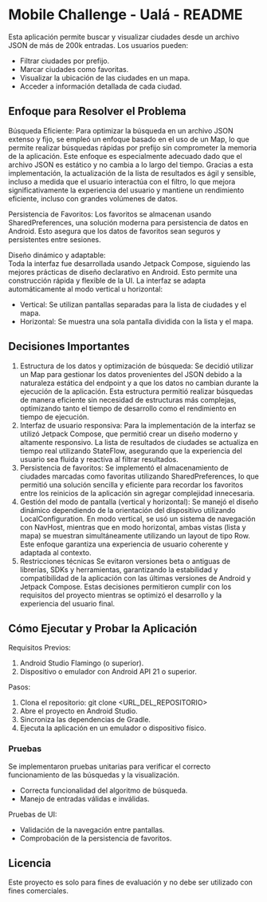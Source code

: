 
# Mobile Challenge - Ualá - README

Esta aplicación permite buscar y visualizar ciudades desde un archivo JSON de más de 200k entradas. Los usuarios pueden:
- Filtrar ciudades por prefijo.
- Marcar ciudades como favoritas.
- Visualizar la ubicación de las ciudades en un mapa.
- Acceder a información detallada de cada ciudad.

## Enfoque para Resolver el Problema

Búsqueda Eficiente:
Para optimizar la búsqueda en un archivo JSON extenso y fijo, se empleó un enfoque basado en el uso de un Map, lo que permite realizar búsquedas rápidas por prefijo sin comprometer la memoria de la aplicación. Este enfoque es especialmente adecuado dado que el archivo JSON es estático y no cambia a lo largo del tiempo.
Gracias a esta implementación, la actualización de la lista de resultados es ágil y sensible, incluso a medida que el usuario interactúa con el filtro, lo que mejora significativamente la experiencia del usuario y mantiene un rendimiento eficiente, incluso con grandes volúmenes de datos.

Persistencia de Favoritos:
Los favoritos se almacenan usando SharedPreferences, una solución moderna para persistencia de datos en Android. Esto asegura que los datos de favoritos sean seguros y persistentes entre sesiones.

Diseño dinámico y adaptable:  
Toda la interfaz fue desarrollada usando Jetpack Compose, siguiendo las mejores prácticas de diseño declarativo en Android. Esto permite una construcción rápida y flexible de la UI.
La interfaz se adapta automáticamente al modo vertical u horizontal:
   - Vertical: Se utilizan pantallas separadas para la lista de ciudades y el mapa.
   - Horizontal: Se muestra una sola pantalla dividida con la lista y el mapa.

## Decisiones Importantes

1. Estructura de los datos y optimización de búsqueda:
Se decidió utilizar un Map para gestionar los datos provenientes del JSON debido a la naturaleza estática del endpoint y a que los datos no cambian durante la ejecución de la aplicación. Esta estructura permitió realizar búsquedas de manera eficiente sin necesidad de estructuras más complejas, optimizando tanto el tiempo de desarrollo como el rendimiento en tiempo de ejecución.
2. Interfaz de usuario responsiva:
Para la implementación de la interfaz se utilizó Jetpack Compose, que permitió crear un diseño moderno y altamente responsivo. La lista de resultados de ciudades se actualiza en tiempo real utilizando StateFlow, asegurando que la experiencia del usuario sea fluida y reactiva al filtrar resultados.
3. Persistencia de favoritos:
Se implementó el almacenamiento de ciudades marcadas como favoritas utilizando SharedPreferences, lo que permitió una solución sencilla y eficiente para recordar los favoritos entre los reinicios de la aplicación sin agregar complejidad innecesaria.
4. Gestión del modo de pantalla (vertical y horizontal):
Se manejó el diseño dinámico dependiendo de la orientación del dispositivo utilizando LocalConfiguration. En modo vertical, se usó un sistema de navegación con NavHost, mientras que en modo horizontal, ambas vistas (lista y mapa) se muestran simultáneamente utilizando un layout de tipo Row. Este enfoque garantiza una experiencia de usuario coherente y adaptada al contexto.
5. Restricciones técnicas
Se evitaron versiones beta o antiguas de librerías, SDKs y herramientas, garantizando la estabilidad y compatibilidad de la aplicación con las últimas versiones de Android y Jetpack Compose.
Estas decisiones permitieron cumplir con los requisitos del proyecto mientras se optimizó el desarrollo y la experiencia del usuario final.

## Cómo Ejecutar y Probar la Aplicación
Requisitos Previos:
1. Android Studio Flamingo (o superior).
2. Dispositivo o emulador con Android API 21 o superior.

Pasos:
1. Clona el repositorio: git clone <URL_DEL_REPOSITORIO>
2. Abre el proyecto en Android Studio.
3. Sincroniza las dependencias de Gradle.
4. Ejecuta la aplicación en un emulador o dispositivo físico.

### Pruebas
Se implementaron pruebas unitarias para verificar el correcto funcionamiento de las búsquedas y la visualización.
- Correcta funcionalidad del algoritmo de búsqueda.
- Manejo de entradas válidas e inválidas.

Pruebas de UI:
- Validación de la navegación entre pantallas.
- Comprobación de la persistencia de favoritos.

## Licencia
Este proyecto es solo para fines de evaluación y no debe ser utilizado con fines comerciales.

